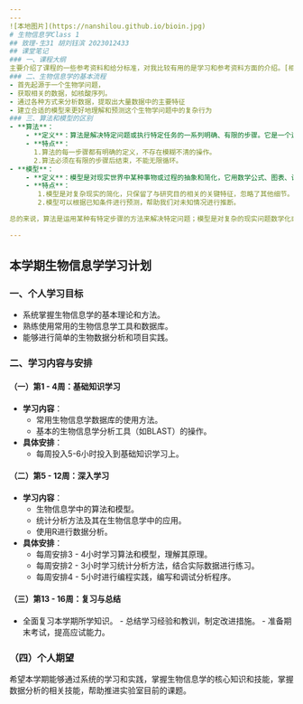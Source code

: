 ```yaml
---
---
![本地图片](https://nanshilou.github.io/bioin.jpg)
# 生物信息学Class 1
## 致理-生31 胡刘钰滨 2023012433
## 课堂笔记
### 一、课程大纲
主要介绍了课程的一些参考资料和给分标准，对我比较有用的是学习和参考资料方面的介绍。[相关资源](https://book.ncrnalab.org/teaching/appendix/appendix1.keep-learning)
### 二、生物信息学的基本流程
- 首先起源于一个生物学问题，
- 获取相关的数据，如核酸序列。
- 通过各种方式来分析数据，提取出大量数据中的主要特征
- 建立合适的模型来更好地理解和预测这个生物学问题中的复杂行为
### 三、算法和模型的区别
- **算法**：
    - **定义**：算法是解决特定问题或执行特定任务的一系列明确、有限的步骤。它是一个过程，用于在给定输入后产生期望的输出。
    - **特点**：
      1.算法的每一步骤都有明确的定义，不存在模糊不清的操作。
      2.算法必须在有限的步骤后结束，不能无限循环。
- **模型**：
    - **定义**：模型是对现实世界中某种事物或过程的抽象和简化，它用数学公式、图表、计算机程序等形式来描述事物的结构、行为和相互关系，以便更好地理解和预测现实世界中的现象。
    - **特点**：
       1.模型是对复杂现实的简化，只保留了与研究目的相关的关键特征，忽略了其他细节。
       2.模型可以根据已知条件进行预测，帮助我们对未知情况进行推断。

总的来说，算法是运用某种有特定步骤的方法来解决特定问题；模型是对复杂的现实问题数学化或者抽象化，用以更好地描述现象和预测。

---
```

## 本学期生物信息学学习计划
### 一、个人学习目标
- 系统掌握生物信息学的基本理论和方法。
- 熟练使用常用的生物信息学工具和数据库。
- 能够进行简单的生物数据分析和项目实践。
### 二、学习内容与安排
#### （一）第1 - 4周：基础知识学习
- **学习内容**：
    - 常用生物信息学数据库的使用方法。
    - 基本的生物信息学分析工具（如BLAST）的操作。
- **具体安排**：
    - 每周投入5-6小时投入到基础知识学习上。

#### （二）第5 - 12周：深入学习
- **学习内容**：
    - 生物信息学中的算法和模型。
    - 统计分析方法及其在生物信息学中的应用。
    - 使用R进行数据分析。
- **具体安排**：
    - 每周安排3 - 4小时学习算法和模型，理解其原理。
    - 每周安排2 - 3小时学习统计分析方法，结合实际数据进行练习。
    - 每周安排4 - 5小时进行编程实践，编写和调试分析程序。

#### （三）第13 - 16周：复习与总结
   - 全面复习本学期所学知识。
    - 总结学习经验和教训，制定改进措施。
    - 准备期末考试，提高应试能力。

###  （四）个人期望
希望本学期能够通过系统的学习和实践，掌握生物信息学的核心知识和技能，掌握数据分析的相关技能，帮助推进实验室目前的课题。
